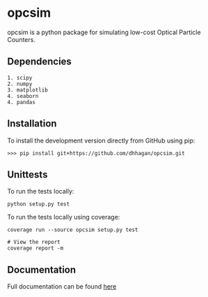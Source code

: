 # opcsim
opcsim is a python package for simulating low-cost Optical Particle Counters.

## Dependencies

    1. scipy
    2. numpy
    3. matplotlib
    4. seaborn
    4. pandas

## Installation

To install the development version directly from GitHub using pip:

    >>> pip install git+https://github.com/dhhagan/opcsim.git

## Unittests

To run the tests locally:

    python setup.py test

To run the tests locally using coverage:

    coverage run --source opcsim setup.py test

    # View the report
    coverage report -m

## Documentation

Full documentation can be found [here](https://dhhagan.github.io/opcsim/)
